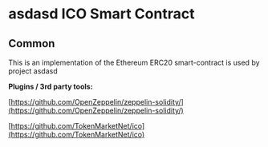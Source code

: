 # asdasd ICO Smart Contract

## Common

This is an implementation of the Ethereum ERC20 smart-contract is used by project asdasd

<b>Plugins / 3rd party tools:</b>

[https://github.com/OpenZeppelin/zeppelin-solidity/](https://github.com/OpenZeppelin/zeppelin-solidity/)

[https://github.com/TokenMarketNet/ico](https://github.com/TokenMarketNet/ico)